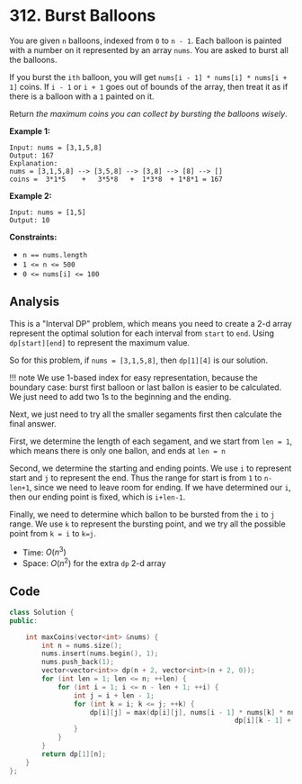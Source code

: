 # 312. Burst Balloons

You are given `n` balloons, indexed from `0` to `n - 1`. Each balloon is painted with a number on it represented by an array `nums`. You are asked to burst all the balloons.

If you burst the `ith` balloon, you will get `nums[i - 1] * nums[i] * nums[i + 1]` coins. If `i - 1` or `i + 1` goes out of bounds of the array, then treat it as if there is a balloon with a `1` painted on it.

Return *the maximum coins you can collect by bursting the balloons wisely*.

 

**Example 1:**

```
Input: nums = [3,1,5,8]
Output: 167
Explanation:
nums = [3,1,5,8] --> [3,5,8] --> [3,8] --> [8] --> []
coins =  3*1*5    +   3*5*8   +  1*3*8  + 1*8*1 = 167
```

**Example 2:**

```
Input: nums = [1,5]
Output: 10
```

 

**Constraints:**

- `n == nums.length`
- `1 <= n <= 500`
- `0 <= nums[i] <= 100`

## Analysis

This is a "Interval DP" problem, which means you need to create a 2-d array represent the optimal solution for each interval from `start` to `end`. Using `dp[start][end]` to represent the maximum value.

So for this problem, if `nums = [3,1,5,8]`, then `dp[1][4]` is our solution.

!!! note
    We use 1-based index for easy representation, because the boundary case: burst first balloon or last ballon is easier to be calculated. We just need to add two 1s to the beginning and the ending.

Next, we just need to try all the smaller segaments first then calculate the final answer.

First, we determine the length of each segament, and we start from `len = 1`, which means there is only one ballon, and ends at `len = n`

Second, we determine the starting and ending points. We use `i` to represent start and `j` to represent the end. Thus the range for start is from `1` to `n-len+1`, since we need to leave room for ending. If we have determined our `i`, then our ending point is fixed, which is `i+len-1`.

Finally, we need to determine which ballon to be bursted from the `i` to `j` range. We use `k` to represent the bursting point, and we try all the possible point from `k = i` to `k=j`.

* Time: $O(n^3)$
* Space: $O(n^2)$ for the extra `dp` 2-d array


## Code

```c++
class Solution {
public:

    int maxCoins(vector<int> &nums) {
        int n = nums.size();
        nums.insert(nums.begin(), 1);
        nums.push_back(1);
        vector<vector<int>> dp(n + 2, vector<int>(n + 2, 0));
        for (int len = 1; len <= n; ++len) {
            for (int i = 1; i <= n - len + 1; ++i) {
                int j = i + len - 1;
                for (int k = i; k <= j; ++k) {
                    dp[i][j] = max(dp[i][j], nums[i - 1] * nums[k] * nums[j + 1] + 
                                   						dp[i][k - 1] + dp[k + 1][j]);
                }
            }
        }
        return dp[1][n];
    }
};
```